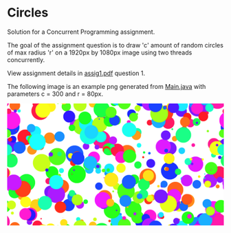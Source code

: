 # Circles
Solution for a Concurrent Programming assignment.

The goal of the assignment question is to draw 'c' amount of random circles of max radius 'r' on a 1920px by 1080px image using two threads concurrently.

View assignment details in [assig1.pdf](assig1.pdf) question 1.

The following image is an example png generated from [Main.java](/src/Main.java) with parameters c = 300 and r = 80px.

![Random Circles](circles.png)
